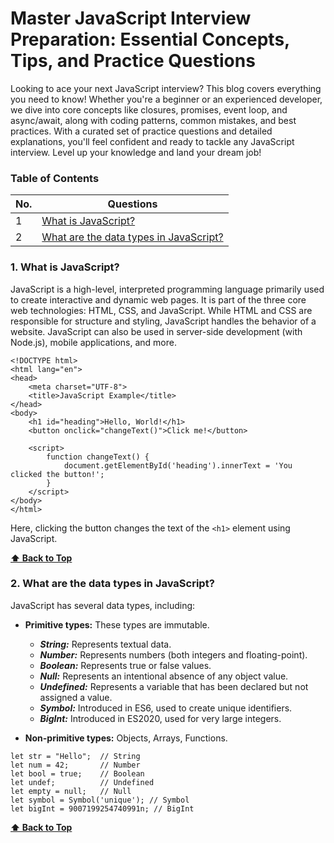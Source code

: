 # Master JavaScript Interview Preparation: Essential Concepts, Tips, and Practice Questions

Looking to ace your next JavaScript interview? This blog covers everything you need to know! Whether you're a beginner or an experienced developer, we dive into core concepts like closures, promises, event loop, and async/await, along with coding patterns, common mistakes, and best practices. With a curated set of practice questions and detailed explanations, you'll feel confident and ready to tackle any JavaScript interview. Level up your knowledge and land your dream job!

### Table of Contents

| No. | Questions |
| --- | --------- |
| 1 | [What is JavaScript?](#1-what-is-javascript) |
| 2 | [What are the data types in JavaScript?](#2-what-are-the-data-types-in-javascript) |


### 1. What is JavaScript?

JavaScript is a high-level, interpreted programming language primarily used to create interactive and dynamic web pages. It is part of the three core web technologies: HTML, CSS, and JavaScript. While HTML and CSS are responsible for structure and styling, JavaScript handles the behavior of a website. JavaScript can also be used in server-side development (with Node.js), mobile applications, and more.

```
<!DOCTYPE html>
<html lang="en">
<head>
    <meta charset="UTF-8">
    <title>JavaScript Example</title>
</head>
<body>
    <h1 id="heading">Hello, World!</h1>
    <button onclick="changeText()">Click me!</button>

    <script>
        function changeText() {
            document.getElementById('heading').innerText = 'You clicked the button!';
        }
    </script>
</body>
</html>
```
Here, clicking the button changes the text of the `<h1>` element using JavaScript.

**[⬆ Back to Top](#table-of-contents)**


### 2. What are the data types in JavaScript?

JavaScript has several data types, including:

- **Primitive types:** These types are immutable.
    - ***String:*** Represents textual data.
    - ***Number:*** Represents numbers (both integers and floating-point).
    - ***Boolean:*** Represents true or false values.
    - ***Null:*** Represents an intentional absence of any object value.
    - ***Undefined:*** Represents a variable that has been declared but not assigned a value.
    - ***Symbol:*** Introduced in ES6, used to create unique identifiers.
    - ***BigInt:*** Introduced in ES2020, used for very large integers.

- **Non-primitive types:** Objects, Arrays, Functions.

```
let str = "Hello";  // String
let num = 42;       // Number
let bool = true;    // Boolean
let undef;          // Undefined
let empty = null;   // Null
let symbol = Symbol('unique'); // Symbol
let bigInt = 9007199254740991n; // BigInt
```
**[⬆ Back to Top](#table-of-contents)**
